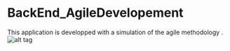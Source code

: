 # BackEnd_AgileDevelopement

This application is developped with a simulation of the agile methodology  .
![alt tag](https://user-images.githubusercontent.com/34817694/75092505-65c3f900-5578-11ea-8daf-389f3b4740fc.PNG)
